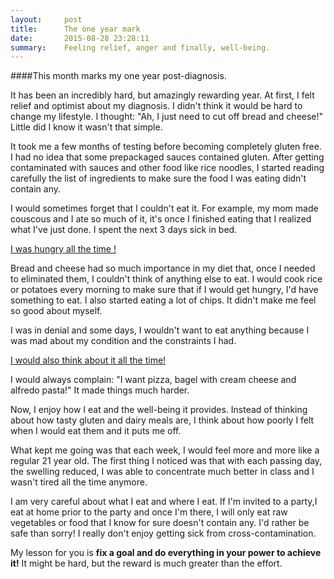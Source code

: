 ```yaml
---
layout:     post
title:      The one year mark
date:       2015-08-28 23:28:11
summary:    Feeling relief, anger and finally, well-being.  
---
```


####This month marks my one year post-diagnosis. 

It has been an incredibly hard, but amazingly rewarding year. At first, I felt relief and optimist about my diagnosis. I didn't think it would be hard to change my lifestyle. I thought: "Ah, I just need to cut off bread and cheese!" Little did I know it wasn't that simple.

It took me a few months of testing before becoming completely gluten free. I had no idea that some prepackaged sauces contained gluten. After getting contaminated with sauces and other food like rice noodles, I started reading carefully the list of ingredients to make sure the food I was eating didn't contain any. 

I would sometimes forget that I couldn't eat it. For example, my mom made couscous and I ate so much of it, it's once I finished eating that I realized what I've just done. I spent the next 3 days sick in bed.

<ins>I was hungry all the time !</ins>

Bread and cheese had so much importance in my diet that, once I needed to eliminated them, I couldn't think of anything else to eat. I would cook rice or potatoes every morning to make sure that if I would get hungry, I'd have something to eat. I also started eating a lot of chips. It didn't make me feel so good about myself. 

I was in denial and some days, I wouldn't want to eat anything because I was mad about my condition and the constraints I had.

<ins>I would also think about it all the time!</ins>

I would always complain: "I want pizza, bagel with cream cheese and alfredo pasta!" It made things much harder. 

Now, I enjoy how I eat and the well-being it provides. Instead of thinking about how tasty gluten and dairy meals are, I think about how poorly I felt when I would eat them and it puts me off.  

What kept me going was that each week, I would feel more and more like a regular 21 year old. The first thing I noticed was that with each passing day, the swelling reduced, I was able to concentrate much better in class and I wasn't tired all the time anymore. 

I am very careful about what I eat and where I eat. If I'm invited to a party,I eat at home prior to the party and once I'm there, I will only eat raw vegetables or food that I know for sure doesn't contain any. I'd rather be safe than sorry! I really don't enjoy getting sick from cross-contamination. 


My lesson for you is **fix a goal and do everything in your power to achieve it!** It might be hard, but the reward is much greater than the effort.
